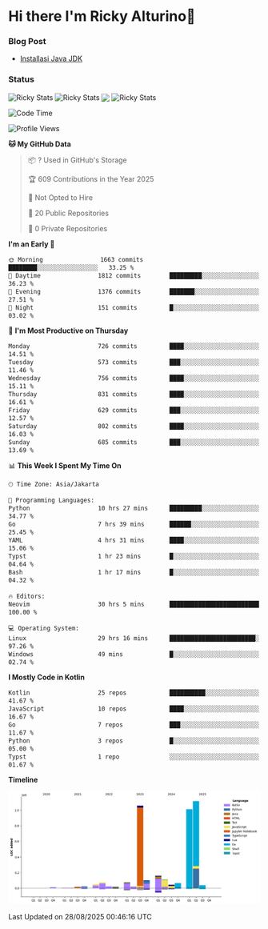 # Hi there I'm Ricky Alturino👋

### Blog Post

<!-- BLOG-POST-LIST:START -->

- [Installasi Java JDK](https://onirutla.medium.com/installasi-java-jdk-ec701beeb5cb?source=rss-d9d81c918cc9------2)
<!-- BLOG-POST-LIST:END -->

### Status

<img align="center" alt="Ricky Stats" src="https://github-readme-stats.vercel.app/api?username=Alturino&theme=dark&show_icons=true&hide_border=false" />
<img align="center" alt="Ricky Stats" src="https://github-readme-stats.vercel.app/api/top-langs/?username=Alturino&theme=dark&show_icons=true&layout=compact"/>
<img align="center" width="640px" src="https://github-readme-stats.vercel.app/api/wakatime?username=Alturino&layout=compact&hide_border=true&theme=dark">
<img align="center" alt="Ricky Stats" src="https://leetcard.jacoblin.cool/alturino?border=0&radius=20&ext=activity"/>

<!--START_SECTION:waka-->
![Code Time](http://img.shields.io/badge/Code%20Time-1%2C391%20hrs%2034%20mins-blue)

![Profile Views](http://img.shields.io/badge/Profile%20Views-1-blue)

**🐱 My GitHub Data** 

> 📦 ? Used in GitHub's Storage 
 > 
> 🏆 609 Contributions in the Year 2025
 > 
> 🚫 Not Opted to Hire
 > 
> 📜 20 Public Repositories 
 > 
> 🔑 0 Private Repositories 
 > 
**I'm an Early 🐤** 

```text
🌞 Morning                1663 commits        ████████░░░░░░░░░░░░░░░░░   33.25 % 
🌆 Daytime                1812 commits        █████████░░░░░░░░░░░░░░░░   36.23 % 
🌃 Evening                1376 commits        ███████░░░░░░░░░░░░░░░░░░   27.51 % 
🌙 Night                  151 commits         █░░░░░░░░░░░░░░░░░░░░░░░░   03.02 % 
```
📅 **I'm Most Productive on Thursday** 

```text
Monday                   726 commits         ████░░░░░░░░░░░░░░░░░░░░░   14.51 % 
Tuesday                  573 commits         ███░░░░░░░░░░░░░░░░░░░░░░   11.46 % 
Wednesday                756 commits         ████░░░░░░░░░░░░░░░░░░░░░   15.11 % 
Thursday                 831 commits         ████░░░░░░░░░░░░░░░░░░░░░   16.61 % 
Friday                   629 commits         ███░░░░░░░░░░░░░░░░░░░░░░   12.57 % 
Saturday                 802 commits         ████░░░░░░░░░░░░░░░░░░░░░   16.03 % 
Sunday                   685 commits         ███░░░░░░░░░░░░░░░░░░░░░░   13.69 % 
```


📊 **This Week I Spent My Time On** 

```text
🕑︎ Time Zone: Asia/Jakarta

💬 Programming Languages: 
Python                   10 hrs 27 mins      █████████░░░░░░░░░░░░░░░░   34.77 % 
Go                       7 hrs 39 mins       ██████░░░░░░░░░░░░░░░░░░░   25.45 % 
YAML                     4 hrs 31 mins       ████░░░░░░░░░░░░░░░░░░░░░   15.06 % 
Typst                    1 hr 23 mins        █░░░░░░░░░░░░░░░░░░░░░░░░   04.64 % 
Bash                     1 hr 17 mins        █░░░░░░░░░░░░░░░░░░░░░░░░   04.32 % 

🔥 Editors: 
Neovim                   30 hrs 5 mins       █████████████████████████   100.00 % 

💻 Operating System: 
Linux                    29 hrs 16 mins      ████████████████████████░   97.26 % 
Windows                  49 mins             █░░░░░░░░░░░░░░░░░░░░░░░░   02.74 % 
```

**I Mostly Code in Kotlin** 

```text
Kotlin                   25 repos            ██████████░░░░░░░░░░░░░░░   41.67 % 
JavaScript               10 repos            ████░░░░░░░░░░░░░░░░░░░░░   16.67 % 
Go                       7 repos             ███░░░░░░░░░░░░░░░░░░░░░░   11.67 % 
Python                   3 repos             █░░░░░░░░░░░░░░░░░░░░░░░░   05.00 % 
Typst                    1 repo              ░░░░░░░░░░░░░░░░░░░░░░░░░   01.67 % 
```



**Timeline**

![Lines of Code chart](https://raw.githubusercontent.com/Alturino/Alturino/main/assets/bar_graph.png)


 Last Updated on 28/08/2025 00:46:16 UTC
<!--END_SECTION:waka-->
